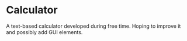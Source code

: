 # Calculator
A text-based calculator developed during free time.
Hoping to improve it and possibly add GUI elements.
